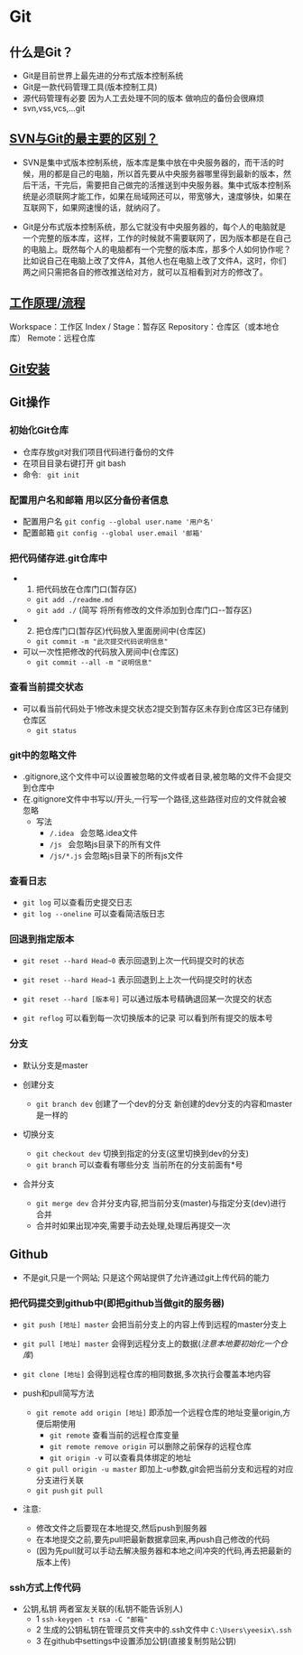 # Git

## 什么是Git？

- Git是目前世界上最先进的分布式版本控制系统
- Git是一款代码管理工具(版本控制工具)
- 源代码管理有必要 因为人工去处理不同的版本 做响应的备份会很麻烦
- svn,vss,vcs,...git

## [SVN与Git的最主要的区别？](https://blog.csdn.net/qq_36150631/article/details/81038485?utm_source=app)

- SVN是集中式版本控制系统，版本库是集中放在中央服务器的，而干活的时候，用的都是自己的电脑，所以首先要从中央服务器哪里得到最新的版本，然后干活，干完后，需要把自己做完的活推送到中央服务器。集中式版本控制系统是必须联网才能工作，如果在局域网还可以，带宽够大，速度够快，如果在互联网下，如果网速慢的话，就纳闷了。

- Git是分布式版本控制系统，那么它就没有中央服务器的，每个人的电脑就是一个完整的版本库，这样，工作的时候就不需要联网了，因为版本都是在自己的电脑上。既然每个人的电脑都有一个完整的版本库，那多个人如何协作呢？比如说自己在电脑上改了文件A，其他人也在电脑上改了文件A，这时，你们两之间只需把各自的修改推送给对方，就可以互相看到对方的修改了。

## [工作原理/流程](https://blog.csdn.net/qq_36150631/article/details/81038485?utm_source=app)

Workspace：工作区
Index / Stage：暂存区
Repository：仓库区（或本地仓库）
Remote：远程仓库

## [Git安装](https://git-scm.com/)

## Git操作

### 初始化Git仓库

- 仓库存放git对我们项目代码进行备份的文件
- 在项目目录右键打开 git bash
- 命令: ` git init`

### 配置用户名和邮箱 用以区分备份者信息

- 配置用户名 `git config --global user.name '用户名'`
- 配置邮箱 `git config --global user.email '邮箱'`

### 把代码储存进.git仓库中

- 1. 把代码放在仓库门口(暂存区)
    + `git add ./readme.md`
    + `git add ./`  (简写 将所有修改的文件添加到仓库门口--暂存区)
- 2. 把仓库门口(暂存区)代码放入里面房间中(仓库区)
    + `git commit -m "此次提交代码说明信息"`
- 可以一次性把修改的代码放入房间中(仓库区)
    + `git commit --all -m "说明信息"`

### 查看当前提交状态

- 可以看当前代码处于1修改未提交状态2提交到暂存区未存到仓库区3已存储到仓库区
    + `git status`

### git中的忽略文件

- .gitignore,这个文件中可以设置被忽略的文件或者目录,被忽略的文件不会提交到仓库中
- 在.gitignore文件中书写以/开头,一行写一个路径,这些路径对应的文件就会被忽略
    + 写法
        * `/.idea `  会忽略.idea文件
        * `/js `     会忽略js目录下的所有文件
        * `/js/*.js` 会忽略js目录下的所有js文件

### 查看日志

- `git log` 可以查看历史提交日志
- `git log --oneline` 可以查看简洁版日志

### 回退到指定版本

- `git reset --hard Head~0` 表示回退到上次一代码提交时的状态
- `git reset --hard Head~1` 表示回退到上上次一代码提交时的状态
- `git reset --hard [版本号]` 可以通过版本号精确退回某一次提交的状态

- `git reflog` 可以看到每一次切换版本的记录 可以看到所有提交的版本号

### 分支

- 默认分支是master

- 创建分支
    + `git branch dev` 创建了一个dev的分支 新创建的dev分支的内容和master是一样的

- 切换分支
    + `git checkout dev` 切换到指定的分支(这里切换到dev的分支)
    + `git branch` 可以查看有哪些分支 当前所在的分支前面有*号

- 合并分支
    + `git merge dev` 合并分支内容,把当前分支(master)与指定分支(dev)进行合并
    + 合并时如果出现冲突,需要手动去处理,处理后再提交一次

## Github

- 不是git,只是一个网站; 只是这个网站提供了允许通过git上传代码的能力

### 把代码提交到github中(即把github当做git的服务器)

- `git push [地址] master` 会把当前分支上的内容上传到远程的master分支上

- `git pull [地址] master` 会得到远程分支上的数据(*注意本地要初始化一个仓库*)

- `git clone [地址]` 会得到远程仓库的相同数据,多次执行会覆盖本地内容

- push和pull简写方法
    + `git remote add origin [地址]` 即添加一个远程仓库的地址变量origin,方便后期使用
        - `git remote` 查看当前的远程仓库变量
        - `git remote remove origin` 可以删除之前保存的远程仓库
        - `git origin -v` 可以查看具体绑定的地址
    + `git pull origin -u master` 即加上-u参数,git会把当前分支和远程的对应分支进行关联
    + `git push` `git pull`


- 注意:
    + 修改文件之后要现在本地提交,然后push到服务器
    + 在本地提交之前,要先pull把最新数据拿回来,再push自己修改的代码
    + (因为先pull就可以手动去解决服务器和本地之间冲突的代码,再去把最新的版本上传)

### ssh方式上传代码

- 公钥,私钥 两者室友关联的(私钥不能告诉别人)
    + 1 `ssh-keygen -t rsa -C "邮箱"`
    + 2 生成的公钥私钥在管理员文件夹中的.ssh文件中 `C:\Users\yeesix\.ssh`
    + 3 在github中settings中设置添加公钥(直接复制剪贴公钥)

